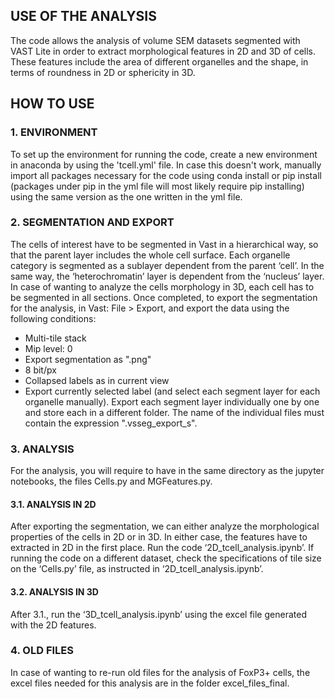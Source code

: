 ## USE OF THE ANALYSIS
The code allows the analysis of volume SEM datasets segmented with VAST Lite in order to extract morphological features in 2D and 3D of cells. These features include the area of different organelles and the shape, in terms of roundness in 2D or sphericity in 3D.
## HOW TO USE
### 1.	ENVIRONMENT 
To set up the environment for running the code, create a new environment in anaconda by using the 'tcell.yml' file. 
In case this doesn't work, manually import all packages necessary for the code using conda install or pip install (packages under pip in the yml file will most likely require pip installing) using the same version as the one written in the yml file.
### 2.	SEGMENTATION AND EXPORT
The cells of interest have to be segmented in Vast in a hierarchical way, so that the parent layer includes the whole cell surface. Each organelle category is segmented as a sublayer dependent from the parent ‘cell’. In the same way, the ‘heterochromatin’ layer is dependent from the ‘nucleus’ layer. In case of wanting to analyze the cells morphology in 3D, each cell has to be segmented in all sections. 
Once completed, to export the segmentation for the analysis, in Vast: File > Export, and export the data using the following conditions:
* Multi-tile stack
* Mip level: 0
*  Export segmentation as ".png"
*  8 bit/px
*  Collapsed labels as in current view
*  Export currently selected label (and select each segment layer for each organelle manually).
Export each segment layer individually one by one and store each in a different folder. The name of the individual files must contain the expression ".vsseg_export_s".
### 3.	ANALYSIS
For the analysis, you will require to have in the same directory as the jupyter notebooks, the files Cells.py and MGFeatures.py.
#### 3.1.	ANALYSIS IN 2D
After exporting the segmentation, we can either analyze the morphological properties of the cells in 2D or in 3D. In either case, the features have to extracted in 2D in the first place. Run the code ‘2D_tcell_analysis.ipynb’.
If running the code on a different dataset, check the specifications of tile size on the ‘Cells.py’ file, as instructed in ‘2D_tcell_analysis.ipynb’.
 
#### 3.2.	ANALYSIS IN 3D
After 3.1., run the ‘3D_tcell_analysis.ipynb’ using the excel file generated with the 2D features. 
### 4. OLD FILES
In case of wanting to re-run old files for the analysis of FoxP3+ cells, the excel files needed for this analysis are in the folder excel_files_final.
